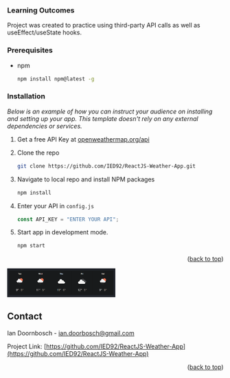 ### Learning Outcomes

Project was created to practice using third-party API calls as well as useEffect/useState hooks.

### Prerequisites

- npm
  ```sh
  npm install npm@latest -g
  ```

### Installation

_Below is an example of how you can instruct your audience on installing and setting up your app. This template doesn't rely on any external dependencies or services._

1. Get a free API Key at [openweathermap.org/api](https://openweathermap.org/api)
2. Clone the repo
   ```sh
   git clone https://github.com/IED92/ReactJS-Weather-App.git
   ```
3. Navigate to local repo and install NPM packages

   ```sh
   npm install
   ```

4. Enter your API in `config.js`
   ```js
   const API_KEY = "ENTER YOUR API";
   ```
5. Start app in development mode.
   ```sh
   npm start
   ```

<p align="right">(<a href="#top">back to top</a>)</p>

<!-- USAGE EXAMPLES -->

<img src="https://raw.githubusercontent.com/IED92/ReactJS-Weather-App/master/Screenshot.png" width=50% height=50% />

<!-- CONTACT -->

## Contact

Ian Doornbosch - ian.doorbosch@gmail.com

Project Link: [https://github.com/IED92/ReactJS-Weather-App](https://github.com/IED92/ReactJS-Weather-App)

<p align="right">(<a href="#top">back to top</a>)</p>

